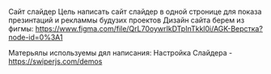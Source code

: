Сайт слайдер
Цель написать сайт слайдер в одной стронице для показа презинтаций и рекламмы будузих проектов
Дизайн сайта берем из фигмы: https://www.figma.com/file/QrL70oywrIkDTpInTkkl0i/AGK-Верстка?node-id=0%3A1


Матерьялы используемы дял написания:
Настройка Слайдера - https://swiperjs.com/demos